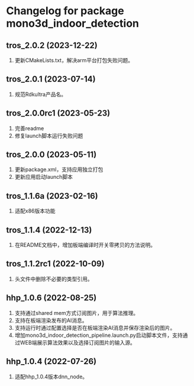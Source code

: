 # Changelog for package mono3d_indoor_detection

tros_2.0.2 (2023-12-22)
------------------
1. 更新CMakeLists.txt，解决arm平台打包失败问题。

tros_2.0.1 (2023-07-14)
------------------
1. 规范Rdkultra产品名。

tros_2.0.0rc1 (2023-05-23)
------------------
1. 完善readme
2. 修复launch脚本运行失败问题


tros_2.0.0 (2023-05-11)
------------------
1. 更新package.xml，支持应用独立打包
2. 更新应用启动launch脚本


tros_1.1.6a (2023-02-16)
------------------
1. 适配x86版本功能


tros_1.1.4 (2022-12-13)
------------------
1. 在README文档中，增加板端编译时开关零拷贝的方法说明。


tros_1.1.2rc1 (2022-10-09)
------------------
1. 头文件中删除不必要的类型引用。


hhp_1.0.6 (2022-08-25)
------------------
1. 支持通过shared mem方式订阅图片，用于算法推理。
2. 支持在板端渲染发布的AI消息。
3. 支持运行时通过配置选择是否在板端渲染AI消息并保存渲染后的图片。
4. 增加mono3d_indoor_detection_pipeline.launch.py启动脚本文件，支持通过WEB端展示算法效果以及选择订阅图片的输入源。


hhp_1.0.4 (2022-07-26)
------------------
1. 适配hhp_1.0.4版本dnn_node。
